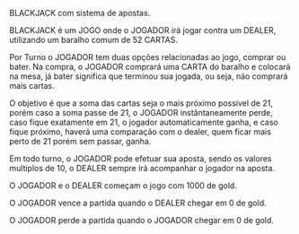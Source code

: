 BLACKJACK com sistema de apostas.

BLACKJACK é um JOGO onde o JOGADOR irá jogar contra um DEALER, utilizando um baralho comum de 52 CARTAS.

Por Turno o JOGADOR tem duas opções relacionadas ao jogo, comprar ou bater. Na compra, o JOGADOR comprará uma CARTA do baralho e colocará na mesa, já bater significa que terminou sua jogada, ou seja, não comprará mais cartas.

O objetivo é que a soma das cartas seja o mais próximo possível de 21, porém caso a soma passe de 21, o JOGADOR instântaneamente perde, caso fique exatamente em 21, o jogador automaticamente ganha, e caso fique próximo, haverá uma comparação com o dealer, quem ficar mais perto de 21 porém sem passar, ganha.

Em todo turno, o JOGADOR pode efetuar sua aposta, sendo os valores multiplos de 10, o DEALER sempre irá acompanhar o jogador na aposta.

O JOGADOR e o DEALER começam o jogo com 1000 de gold.

O JOGADOR vence a partida quando o DEALER chegar em 0 de gold.

O JOGADOR perde a partida quando o JOGADOR chegar em 0 de gold. 

